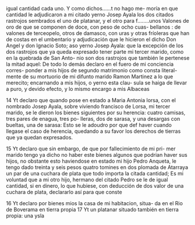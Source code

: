 igual cantidad cada uno. Y como dichos......t no hago me-
moría en que cantidad le adjudicaron a mi citado yerno
Josep Ayala los dos citados rastrojos sembrados el uno de
platanar, y el otro para f........unos Valones de oro de
que se componen de doce, con peso de ocho cuas-
bellanos :
de valones de terceopelo, otros de
damasco, con uras y otras fríoleras que han de costas en el
umbentario y adjudicación que le hicieron el dicho Don
Angel y don Ignacio Soto; aso yerno Josep Ayala: que la
excepción de los dos rastrojos que ya queda expresado
tener parte mi tercer marido, como en la quebrada de San Anto-
nio son dos rastrojos que también le pertenese la mitad aquel:
De todo lo demás declaro en el fuero de mi conciencia corres-
ponder a mis hijos de segundo matrimonio como consta literal-
mente de su mortuorio de mi difunto marido Ramon Martinez
a lo que merecito; encarnando a mis hijos, o yerno esta clau-
sula se haiga de llevar a puro, y devido efecto, y lo mismo
encargo a mis Albaceas

14 Yt declaro que quando pose en estado a Maria Antonia
lorsa, con el nombrado Josep Ayala, sobre viviendo francisco
de Lorsa, mi tercer marido, se le dieron los bienes siguientes
por su herencia: cuatro camisas, tres pares de enagua, tres po-
lleras, dos de sarasa, y una desargas con bueltas, una
de sarasa: Esto se le adoudro por que def
haver cuando llegase el caso de herencia, quedando a su favor
los derechos de tierras que ya quedan expresados.

15 Yt declaro que sin embargo, de que por fallecimiento de mi pri-
mer marido tengo ya dicho no haber este bienes algunos que
podrian haver sus hijos, no obstante esto haviendose
en estado mi hijo Pedro Anqueta, le tengo dado treinta y
seis pesos quatro tomines en dos
plomada de Atarraya un par de
una cuchara de plata que todo importa la citada cantidad; Es mi voluntad
que a mi otro hijo, hermano del citado Pedro se le de igual
cantidad, si en dinero,
lo que hubiese, con deducción
de dos valor de una cuchara de plata, declararlo así para que
conste

16 Yt declaro por bienes mios la casa de mi habitacion, situa-
da en el Rio de Boverama en tierra propia
17 Yt un platanar situado también en tierra propia: una ysla